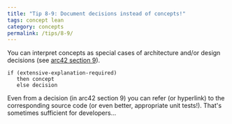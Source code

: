 ```yaml
---
title: "Tip 8-9: Document decisions instead of concepts!"
tags: concept lean
category: concepts
permalink: /tips/8-9/
---
```


You can interpret concepts as special cases of architecture and/or design decisions
(see [arc42 section 9](/section-9/)).

```
if (extensive-explanation-required)
   then concept
   else decision
```

Even from a decision (in arc42 section 9) you can refer (or hyperlink) to
the corresponding source code (or even better, appropriate unit tests!). That's
sometimes sufficient for developers...
